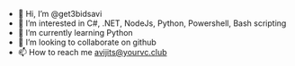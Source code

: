 - 👋 Hi, I’m @get3bidsavi
- 👀 I’m interested in C#, .NET, NodeJs, Python, Powershell, Bash scripting
- 🌱 I’m currently learning Python
- 💞️ I’m looking to collaborate on github
- 📫 How to reach me avijits@yourvc.club

<!---
get3bidsavi/get3bidsavi is a ✨ special ✨ repository because its `README.md` (this file) appears on your GitHub profile.
You can click the Preview link to take a look at your changes.
--->
